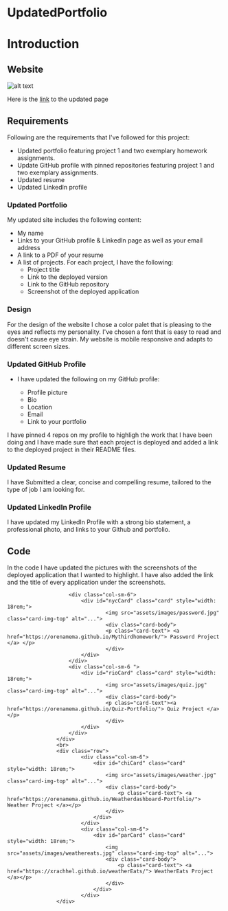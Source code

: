 # UpdatedPortfolio
# Introduction


## Website

![alt text](https://github.com/orenamema/UpdatedPortfolio/raw/master/assets/images/updated.gif)

Here is the [link](https://orenamema.github.io/UpdatedPortfolio/) to the updated page

## Requirements

Following are the requirements that I've followed for this project:

* Updated portfolio featuring project 1 and two exemplary homework assignments. 
* Update GitHub profile with pinned repositories featuring project 1 and two exemplary assignments. 
* Updated resume
* Updated LinkedIn profile

### Updated Portfolio
My updated site includes the following content:
* My name
* Links to your GitHub profile & LinkedIn page as well as your email address 
* A link to a PDF of your resume
* A list of projects. For each project, I have the following:
  * Project title
  * Link to the deployed version
  * Link to the GitHub repository
  * Screenshot of the deployed application
  
### Design

For the design of the website I chose a color palet that is pleasing to the eyes and reflects my personality. I've chosen a font that is easy to read and doesn't cause eye strain. My website is mobile responsive and adapts to different screen sizes.

### Updated GitHub Profile 
* I have updated the following on my GitHub profile: 

    * Profile picture
    * Bio
    * Location
    * Email
    * Link to your portfolio
    
 I have pinned 4 repos on my profile to highligh the work that I have been doing and I have made sure that each project is deployed and added a link to the deployed project in their README files.
 
 ### Updated Resume 
I have Submitted a clear, concise and compelling resume, tailored to the type of job I am looking for.

### Updated LinkedIn Profile 
I have updated my LinkedIn Profile with a strong bio statement, a professional photo, and links to your Github and portfolio.

## Code
In the code I have updated the pictures with the screenshots of the deployed application that I wanted to highlight. I have also added the link and the title of every application under the screenshots.

```<div class="row">
                    <div class="col-sm-6">
                        <div id="nycCard" class="card" style="width: 18rem;">
                                <img src="assets/images/password.jpg" class="card-img-top" alt="...">
                                <div class="card-body">
                                <p class="card-text"> <a href="https://orenamema.github.io/Mythirdhomework/"> Password Project </a> </p>
                                </div>
                        </div>
                    </div>
                    <div class="col-sm-6 ">
                        <div id="rioCard" class="card" style="width: 18rem;">
                                <img src="assets/images/quiz.jpg" class="card-img-top" alt="...">
                                <div class="card-body">
                                <p class="card-text"><a href="https://orenamema.github.io/Quiz-Portfolio/"> Quiz Project </a></p>
                                </div>
                        </div>  
                    </div>
                </div>  
                <br> 
                <div class="row">
                        <div class="col-sm-6">
                            <div id="chiCard" class="card" style="width: 18rem;">
                                <img src="assets/images/weather.jpg" class="card-img-top" alt="...">
                                <div class="card-body">
                                    <p class="card-text"> <a href="https://orenamema.github.io/Weatherdashboard-Portfolio/"> Weather Project </a></p>
                                </div>
                            </div>
                        </div>
                        <div class="col-sm-6">
                            <div id="parCard" class="card" style="width: 18rem;">
                                <img src="assets/images/weathereats.jpg" class="card-img-top" alt="...">
                                <div class="card-body">
                                    <p class="card-text"> <a href="https://xrachhel.github.io/weatherEats/"> WeatherEats Project </a></p>
                                </div>
                            </div>  
                        </div>
                </div> 
